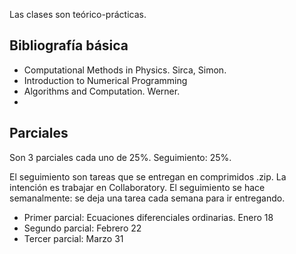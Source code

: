 Las clases son teórico-prácticas.

## Bibliografía básica

- Computational Methods in Physics. Sirca, Simon.
- Introduction to Numerical Programming
- Algorithms and Computation. Werner.
- 

## Parciales

Son 3 parciales cada uno de 25%. Seguimiento: 25%.

El seguimiento son tareas que se entregan en comprimidos .zip. La intención es trabajar en Collaboratory. El seguimiento se hace semanalmente: se deja una tarea cada semana para ir entregando.


- Primer parcial: Ecuaciones diferenciales ordinarias. Enero 18
- Segundo parcial: Febrero 22
- Tercer parcial: Marzo 31
